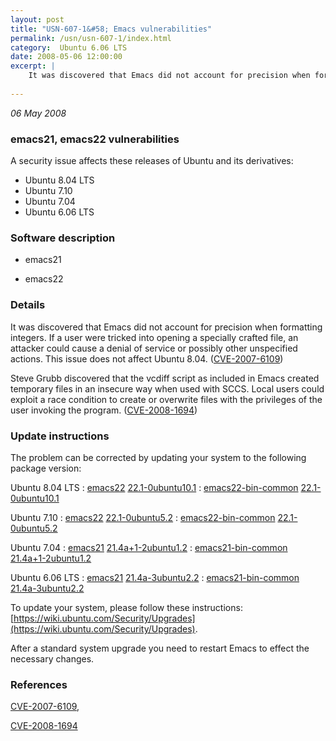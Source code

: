 ```yaml
---
layout: post
title: "USN-607-1&#58; Emacs vulnerabilities"
permalink: /usn/usn-607-1/index.html
category:  Ubuntu 6.06 LTS
date: 2008-05-06 12:00:00
excerpt: |
    It was discovered that Emacs did not account for precision when formatting integers. If a user were tricked into opening a specially crafted file, an attacker could cause a denial of service or possibly other unspecified actions. This issue does not affect Ubuntu 8.04. ([CVE-2007-6109](http://people.ubuntu.com/~ubuntu-security/cve/CVE-2007-6109))
    
--- 
```

 
 

*06 May 2008*

### emacs21, emacs22 vulnerabilities

A security issue affects these releases of Ubuntu and its derivatives:

* Ubuntu 8.04 LTS
* Ubuntu 7.10
* Ubuntu 7.04
* Ubuntu 6.06 LTS

### Software description

* emacs21 

* emacs22 

### Details

It was discovered that Emacs did not account for precision when formatting integers. If a user were tricked into opening a specially crafted file, an attacker could cause a denial of service or possibly other unspecified actions. This issue does not affect Ubuntu 8.04. ([CVE-2007-6109](http://people.ubuntu.com/~ubuntu-security/cve/CVE-2007-6109))

Steve Grubb discovered that the vcdiff script as included in Emacs created temporary files in an insecure way when used with SCCS. Local users could exploit a race condition to create or overwrite files with the privileges of the user invoking the program. ([CVE-2008-1694](http://people.ubuntu.com/~ubuntu-security/cve/CVE-2008-1694)) 

### Update instructions

The problem can be corrected by updating your system to the following package version:

Ubuntu 8.04 LTS
 : [emacs22](https://launchpad.net/ubuntu/+source/emacs22) <span> [22.1-0ubuntu10.1](https://launchpad.net/ubuntu/+source/emacs22/22.1-0ubuntu10.1) </span> 
 : [emacs22-bin-common](https://launchpad.net/ubuntu/+source/emacs22) <span> [22.1-0ubuntu10.1](https://launchpad.net/ubuntu/+source/emacs22/22.1-0ubuntu10.1) </span> 

Ubuntu 7.10
 : [emacs22](https://launchpad.net/ubuntu/+source/emacs22) <span> [22.1-0ubuntu5.2](https://launchpad.net/ubuntu/+source/emacs22/22.1-0ubuntu5.2) </span> 
 : [emacs22-bin-common](https://launchpad.net/ubuntu/+source/emacs22) <span> [22.1-0ubuntu5.2](https://launchpad.net/ubuntu/+source/emacs22/22.1-0ubuntu5.2) </span> 

Ubuntu 7.04
 : [emacs21](https://launchpad.net/ubuntu/+source/emacs21) <span> [21.4a+1-2ubuntu1.2](https://launchpad.net/ubuntu/+source/emacs21/21.4a+1-2ubuntu1.2) </span> 
 : [emacs21-bin-common](https://launchpad.net/ubuntu/+source/emacs21) <span> [21.4a+1-2ubuntu1.2](https://launchpad.net/ubuntu/+source/emacs21/21.4a+1-2ubuntu1.2) </span> 

Ubuntu 6.06 LTS
 : [emacs21](https://launchpad.net/ubuntu/+source/emacs21) <span> [21.4a-3ubuntu2.2](https://launchpad.net/ubuntu/+source/emacs21/21.4a-3ubuntu2.2) </span> 
 : [emacs21-bin-common](https://launchpad.net/ubuntu/+source/emacs21) <span> [21.4a-3ubuntu2.2](https://launchpad.net/ubuntu/+source/emacs21/21.4a-3ubuntu2.2) </span> 

To update your system, please follow these instructions: [https://wiki.ubuntu.com/Security/Upgrades](https://wiki.ubuntu.com/Security/Upgrades).

After a standard system upgrade you need to restart Emacs to effect the necessary changes. 

### References

 
 [CVE-2007-6109](http://people.ubuntu.com/~ubuntu-security/cve/CVE-2007-6109), 

 [CVE-2008-1694](http://people.ubuntu.com/~ubuntu-security/cve/CVE-2008-1694)
 


